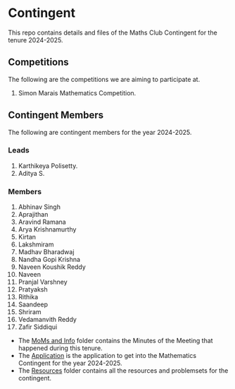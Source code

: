 # Contingent
This repo contains details and files of the Maths Club Contingent for the tenure 2024-2025.

## Competitions
The following are the competitions we are aiming to participate at.
1. Simon Marais Mathematics Competition.

## Contingent Members
The following are contingent members for the year 2024-2025.

### Leads
1. Karthikeya Polisetty.
2. Aditya S.

### Members
1. Abhinav Singh
1. Aprajithan
1. Aravind Ramana
1. Arya Krishnamurthy
1. Kirtan
1. Lakshmiram
1. Madhav Bharadwaj
1. Nandha Gopi Krishna
1. Naveen Koushik Reddy
1. Naveen
1. Pranjal Varshney
1. Pratyaksh
1. Rithika
1. Saandeep
1. Shriram
1. Vedamanvith Reddy
1. Zafir Siddiqui

* The [MoMs and Info](/MoMs%20and%20Info/) folder contains the Minutes of the Meeting that happened during this tenure.
* The [Application](/Application.pdf) is the application to get into the Mathematics Contingent for the year 2024-2025.
* The [Resources](/Resources/) folder contains all the resources and problemsets for the contingent.